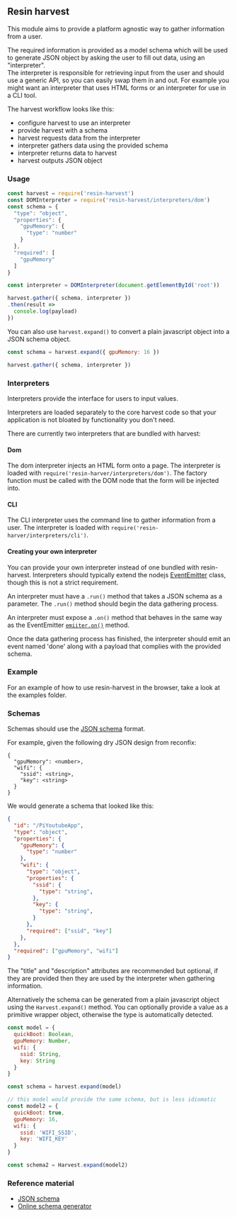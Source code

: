 ## Resin harvest

This module aims to provide a platform agnostic way to gather
information from a user.  

The required information is provided as a model schema which will be
used to generate JSON object by asking the user to fill out data,
using an "interpreter".  
The interpreter is responsible for retrieving input from the user and
should use a generic API, so you can easily swap them in and out.
For example you might want an interpreter that uses HTML forms or an
interpreter for use in a CLI tool.

The harvest workflow looks like this:

* configure harvest to use an interpreter
* provide harvest with a schema
* harvest requests data from the interpreter 
* interpreter gathers data using the provided schema
* interpreter returns data to harvest
* harvest outputs JSON object

### Usage

``` js
const harvest = require('resin-harvest')
const DOMInterpreter = require('resin-harvest/interpreters/dom')
const schema = {
  "type": "object",
  "properties": {
    "gpuMemory": {
      "type": "number"
    }
  },
  "required": [
    "gpuMemory"
  ]
}

const interpreter = DOMInterpreter(document.getElementById('root'))

harvest.gather({ schema, interpreter })
.then(result =>
  console.log(payload)
})
```

You can also use `harvest.expand()` to convert a plain javascript object into
a JSON schema object.

``` js
const schema = harvest.expand({ gpuMemory: 16 })

harvest.gather({ schema, interpreter })
```

### Interpreters

Interpreters provide the interface for users to input values.

Interpreters are loaded separately to the core harvest code so that
your application is not bloated by functionality you don't need.

There are currently two interpreters that are bundled with harvest:

#### Dom

The dom interpreter injects an HTML form onto a page. The interpreter is
loaded with `require('resin-harver/interpreters/dom')`.
The factory function must be called with the DOM node that the form
will be injected into.

#### CLI

The CLI interpreter uses the command line to gather information
from a user. The interpreter is loaded with `require('resin-harver/interpreters/cli')`.

#### Creating your own interpreter

You can provide your own interpreter instead of one bundled with
resin-harvest. Interpreters should typically extend the nodejs
[EventEmitter][eventemitter] class, though this is not a strict requirement.

An interpreter must have a `.run()` method that takes a JSON schema as
a parameter. The `.run()` method should begin the data gathering process.

An interpreter must expose a `.on()` method that behaves in the same way
as the EventEmitter [`emiiter.on()`][eventemitter.on] method.

Once the data gathering process has finished, the interpreter should
emit an event named 'done' along with a payload that complies with the
provided schema. 

### Example

For an example of how to use resin-harvest in the browser, take a look
at the examples folder.

### Schemas

Schemas should use the [JSON schema][jsonschema] format. 

For example, given the following dry JSON design from reconfix:

```
{
  "gpuMemory": <number>,
  "wifi": {
    "ssid": <string>,
    "key": <string>
  }
}
```

We would generate a schema that looked like this:

``` json
{
  "id": "/PiYoutubeApp",
  "type": "object",
  "properties": {
    "gpuMemory": {
      "type": "number"
    },
    "wifi": {
      "type": "object",
      "properties": {
        "ssid": {
          "type": "string",
        },
        "key": {
          "type": "string",
        }
      },
      "required": ["ssid", "key"]
    },
  },
  "required": ["gpuMemory", "wifi"]
}
```

The "title" and "description" attributes are recommended but optional,
if they are provided then they are used by the interpreter when
gathering information.

Alternatively the schema can be generated from a plain javascript object using
the `Harvest.expand()` method. You can optionally provide a value as
a primitive wrapper object, otherwise the type is automatically detected.

``` js
const model = {
  quickBoot: Boolean,
  gpuMemory: Number,
  wifi: {
    ssid: String,
    key: String
  }
}

const schema = harvest.expand(model)

// this model would provide the same schema, but is less idiomatic
const model2 = {
  quickBoot: true,
  gpuMemory: 16,
  wifi: {
    ssid: 'WIFI_SSID',
    key: 'WIFI_KEY'
  }
}

const schema2 = Harvest.expand(model2)
```

### Reference material

* [JSON schema][jsonschema]
* [Online schema generator](http://jsonschema.net/)


[jsonschema]: http://json-schema.org/
[eventemitter]: https://nodejs.org/api/events.html#events_class_eventemitter
[eventemitter.on]: https://nodejs.org/api/events.html#events_class_eventemitter
